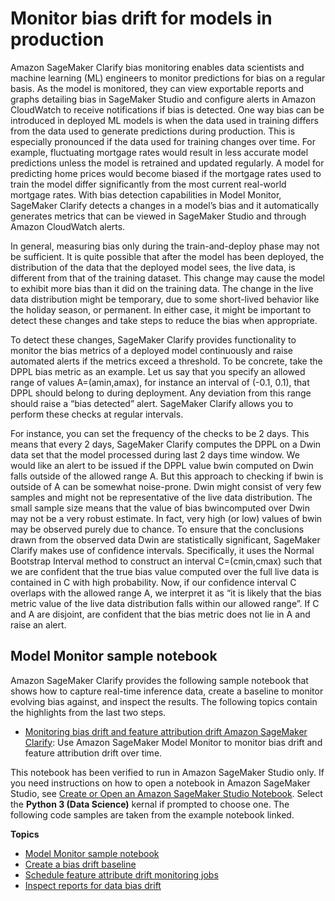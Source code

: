 # Monitor bias drift for models in production<a name="clarify-model-monitor-bias-drift"></a>

Amazon SageMaker Clarify bias monitoring enables data scientists and machine learning \(ML\) engineers to monitor predictions for bias on a regular basis\. As the model is monitored, they can view exportable reports and graphs detailing bias in SageMaker Studio and configure alerts in Amazon CloudWatch to receive notifications if bias is detected\. One way bias can be introduced in deployed ML models is when the data used in training differs from the data used to generate predictions during production\. This is especially pronounced if the data used for training changes over time\. For example, fluctuating mortgage rates would result in less accurate model predictions unless the model is retrained and updated regularly\. A model for predicting home prices would become biased if the mortgage rates used to train the model differ significantly from the most current real\-world mortgage rates\. With bias detection capabilities in Model Monitor, SageMaker Clarify detects a changes in a model’s bias and it automatically generates metrics that can be viewed in SageMaker Studio and through Amazon CloudWatch alerts\. 

In general, measuring bias only during the train\-and\-deploy phase may not be sufficient\. It is quite possible that after the model has been deployed, the distribution of the data that the deployed model sees, the live data, is different from that of the training dataset\. This change may cause the model to exhibit more bias than it did on the training data\. The change in the live data distribution might be temporary, due to some short\-lived behavior like the holiday season, or permanent\. In either case, it might be important to detect these changes and take steps to reduce the bias when appropriate\.

To detect these changes, SageMaker Clarify provides functionality to monitor the bias metrics of a deployed model continuously and raise automated alerts if the metrics exceed a threshold\. To be concrete, take the DPPL bias metric as an example\. Let us say that you specify an allowed range of values A=\(amin​,amax​\), for instance an interval of \(\-0\.1, 0\.1\), that DPPL should belong to during deployment\. Any deviation from this range should raise a “bias detected” alert\. SageMaker Clarify allows you to perform these checks at regular intervals\.

For instance, you can set the frequency of the checks to be 2 days\. This means that every 2 days, SageMaker Clarify computes the DPPL on a Dwin​ data set that the model processed during last 2 days time window\. We would like an alert to be issued if the DPPL value bwin​ computed on Dwin​ falls outside of the allowed range A\. But this approach to checking if bwin​ is outside of A can be somewhat noise\-prone\. Dwin​ might consist of very few samples and might not be representative of the live data distribution\. The small sample size means that the value of bias bwin​ computed over Dwin​ may not be a very robust estimate\. In fact, very high \(or low\) values of bwin​ may be observed purely due to chance\. To ensure that the conclusions drawn from the observed data Dwin​ are statistically significant, SageMaker Clarify makes use of confidence intervals\. Specifically, it uses the Normal Bootstrap Interval method to construct an interval C=\(cmin​,cmax​\) such that we are confident that the true bias value computed over the full live data is contained in C with high probability\. Now, if our confidence interval C overlaps with the allowed range A, we interpret it as “it is likely that the bias metric value of the live data distribution falls within our allowed range”\. If C and A are disjoint, are confident that the bias metric does not lie in A and raise an alert\.

## Model Monitor sample notebook<a name="clarify-model-monitor-sample-notebooks-bias-drift"></a>

Amazon SageMaker Clarify provides the following sample notebook that shows how to capture real\-time inference data, create a baseline to monitor evolving bias against, and inspect the results\. The following topics contain the highlights from the last two steps\.
+ [Monitoring bias drift and feature attribution drift Amazon SageMaker Clarify](https://github.com/aws/amazon-sagemaker-examples/blob/master/sagemaker_model_monitor/fairness_and_explainability/SageMaker-Model-Monitor-Fairness-and-Explainability.ipynb): Use Amazon SageMaker Model Monitor to monitor bias drift and feature attribution drift over time\.

This notebook has been verified to run in Amazon SageMaker Studio only\. If you need instructions on how to open a notebook in Amazon SageMaker Studio, see [Create or Open an Amazon SageMaker Studio Notebook](notebooks-create-open.md)\. Select the **Python 3 \(Data Science\)** kernal if prompted to choose one\. The following code samples are taken from the example notebook linked\. 

**Topics**
+ [Model Monitor sample notebook](#clarify-model-monitor-sample-notebooks-bias-drift)
+ [Create a bias drift baseline](clarify-model-monitor-bias-drift-baseline.md)
+ [Schedule feature attribute drift monitoring jobs](clarify-model-monitor-bias-drift-schedule.md)
+ [Inspect reports for data bias drift](clarify-model-monitor-bias-drift-report.md)